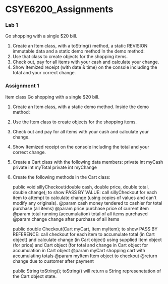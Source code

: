 # CSYE6200_Assignments

### Lab 1
Go shopping with a single $20 bill.
1. Create an Item class, with a toString() method, a static REVISION immutable data and a static demo method
In the demo method:
2. Use that class to create objects for the shopping items.
3. Check out, pay for all items with your cash and calculate your change.
4. Show Itemized receipt (with date & time) on the console including the total and your correct change. 


### Assignment 1
Item class
Go shopping with a single $20 bill.
1. Create an Item class, with a static demo method. Inside the demo method:
2. Use the Item class to create objects for the shopping items.
3. Check out and pay for all items with your cash and calculate your change.
4. Show Itemized receipt on the console including the total and your correct change.
5. Create a Cart class with the following data members:
     private int myCash
     private int myTotal
     private int myChange

6. Create the following methods in the Cart class:
   
   public void sillyCheckout(double cash, double price, double total, double change);
   to show PASS BY VALUE:
   call sillyCheckout for each item to attempt to calculate change (using copies of values and can't modify any originals).
   @param cash      money tendered to cashier for total purchase (all items)
   @param price     purchase price of current item
   @param total     running (accumulation) total of all items purchased
   @param change    change after purchase of all items

   public double Checkout(Cart myCart, Item myItem);
   to show PASS BY REFERENCE:
   call checkout for each item to accumulate total (in Cart object) and calculate change (in Cart object)
   using supplied Item object (for price) and Cart object (for total and change in Cart object for accumulation in Cart object
   @param myCart    shopping cart with accumulating totals
   @param myItem    Item object to checkout
   @return      change due to customer after payment

   public String toString();
   toString() will return a String represenetation of the Cart object state.
